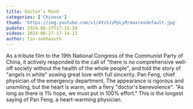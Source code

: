 ```yaml
---
title: Doctor's Mind
categories: ['Chinese']
thumb: 'https://img.youtube.com/vi/4Ys5JzPpLyM/maxresdefault.jpg'
pudate: 2024-06-27T17:15:34
videos: 2024-06-27-17-14-13
author: tin-sokhavuth
---
```

As a tribute film to the 19th National Congress of the Communist Party of China, it actively responded to the call of "there is no comprehensive well-off society without the health of the whole people", and told the story of "angels in white" sowing great love with full sincerity. Pan Feng, chief physician of the emergency department, The appearance is rigorous and unsmiling, but the heart is warm, with a fiery "doctor's benevolence". "As long as there is 1% hope, we must put in 100% effort." This is the longest saying of Pan Feng, a heart-warming physician.
